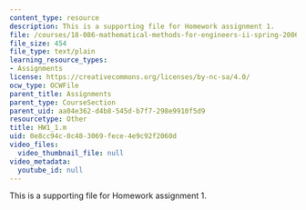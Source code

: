 ```yaml
---
content_type: resource
description: This is a supporting file for Homework assignment 1.
file: /courses/18-086-mathematical-methods-for-engineers-ii-spring-2006/0e8cc94c0c483069fece4e9c92f2060d_HW1_1.m
file_size: 454
file_type: text/plain
learning_resource_types:
- Assignments
license: https://creativecommons.org/licenses/by-nc-sa/4.0/
ocw_type: OCWFile
parent_title: Assignments
parent_type: CourseSection
parent_uid: aa04e362-d4b8-545d-b7f7-298e9910f5d9
resourcetype: Other
title: HW1_1.m
uid: 0e8cc94c-0c48-3069-fece-4e9c92f2060d
video_files:
  video_thumbnail_file: null
video_metadata:
  youtube_id: null
---
```

This is a supporting file for Homework assignment 1.